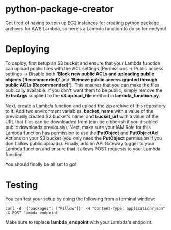 # python-package-creator
Got tired of having to spin up EC2 instances for creating python package archives for AWS Lambda, so here's a Lambda function to do so for me/you!

# Deploying
To deploy, first setup an S3 bucket and ensure that your Lambda function can upload public files with the ACL settings (Permissions -> Public access settings -> Disable both **'Block new public ACLs and uploading public objects (Recommended)'** and **'Remove public access granted through public ACLs (Recommended)'**). This ensures that you can make the files publically available. If you don't want them to be public, simply remove the **ExtraArgs** supplied to the **s3.upload_file** method in **lambda_function.py**.

Next, create a Lambda function and upload the zip archive of this repository to it. Add two environment variables: **bucket_name** with a value of the previously created S3 bucket's name, and **bucket_url** with a value of the URL that files can be downloaded from (can be gibberish if you disabled public downloads previously). Next, make sure your IAM Role for this Lambda function has permission to use the **PutObject** and **PutObjectAcl** Actions on your S3 bucket (you only need the **PutObject** permission if you don't allow public uploads). Finally, add an API Gateway trigger to your Lambda function and ensure that it allows POST requests to your Lambda function.

You should finally be all set to go!

# Testing
You can test your setup by doing the following from a terminal window:
```
curl -d '{"packages": ["Pillow"]}' -H "Content-Type: application/json" -X POST lambda_endpoint
```
Make sure to replace **lambda_endpoint** with your Lambda's endpoint.